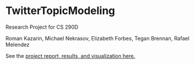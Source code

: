 # TwitterTopicModeling
Research Project for CS 290D

Roman Kazarin, Michael Nekrasov, Elizabeth Forbes, Tegan Brennan, Rafael Melendez

See the [project report, results, and visualization here.](https://mikrasov.github.io/TwitterTopicModel)
